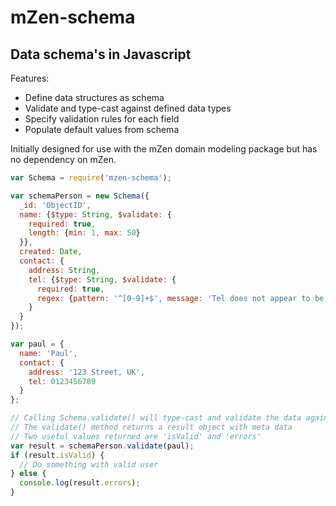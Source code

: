 # mZen-schema
## Data schema's in Javascript

Features:
  - Define data structures as schema
  - Validate and type-cast against defined data types
  - Specify validation rules for each field
  - Populate default values from schema

Initially designed for use with the mZen domain modeling package but has no dependency on mZen.


```javascript
var Schema = require('mzen-schema');

var schemaPerson = new Schema({
  _id: 'ObjectID',
  name: {$type: String, $validate: {
    required: true,
    length: {min: 1, max: 50} 
  }},
  created: Date,
  contact: {
    address: String,
    tel: {$type: String, $validate: {
      required: true,
      regex: {pattern: '^[0-9]+$', message: 'Tel does not appear to be valid'} 
    }
  }
});

var paul = {
  name: 'Paul',
  contact: {
    address: '123 Street, UK',
    tel: 0123456789
  }
};

// Calling Schema.validate() will type-cast and validate the data against the schema
// The validate() method returns a result object with meta data
// Two useful values returned are 'isValid' and 'errors'
var result = schemaPerson.validate(paul);
if (result.isValid) {
  // Do something with valid user
} else {
  console.log(result.errors);
}
```
